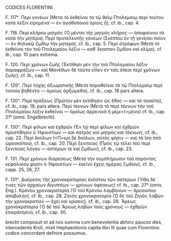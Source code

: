 CODICES FLORENTINI

F. 117ᵛ. Περὶ γονέων (Μετὰ τὸ ἐκθεῖναι τὰ τῷ θεῖῳ Πτολεμαίῳ περὶ τούτου κατὰ λέξιν εἰρημένα — ἐν ἀγαθοποιοῦ ὁρίοις ᾖ), cf. ib., cap. 4.

F. 118. Περὶ κλήρου μητρὸς (Ὁ μέντοι τῆς μητρὸς κλῆρος — ἀποφαίνου τὰ κατὰ τὴν μητέρα).
Περὶ προτελευτῆς γονέων (Σκέπτου ἐν τῇ γενέσει ποῖον — ἐν θηλυκῷ ζῳδίῳ τὴν μητέρα), cf. ib., cap. 5.
Περὶ ἀτρόφων (Μετὰ τὸ ἐκθεῖναι τὴν τοῦ Πτολεμαίου λέξιν — καθ᾽ ἕκαστον ζῳδίον καὶ κλίμα), cf. ib., cap. 10 pars extrema.

F. 120. Περὶ χρόνων ζωῆς (Ἐκτίθησι μὲν τὴν τοῦ Πτολεμαίου λέξιν παραφράζων — καὶ Μανέθων δὲ ταῦτα εἶπεν ἐν τοῖς ἔπεσι περὶ χρόνων ζωῆς), cf. ib., cap. 11.

F. 129ᵛ. Περὶ τύχης ἀξιωματικῆς (Μετὰ παραθεῖναι τὰ τῷ Πτολεμαίῳ περὶ τούτου βηθέντα — ὁμοίως ἀρξώμεθα), cf. ib., cap. 18 pars altera.

F. 130ᵛ. Περὶ πράξεως (Πρῶτον μὲν ἐκτίθησιν ὡς ἔθος — καὶ τὰ τοιαῦτα), cf. ib., cap. 19, pars altera.
Περὶ τέκνων (Μετὰ τὸ περὶ τέκνων τὴν τοῦ Πτολεμαίου λέξιν ἐκθεῖναι — ὁμοίως ἀρρενικὰ ἢ μεμι<τ>μένα) cf. ib., cap. 21ᵇ (omis. Engelbrecht).

F. 130ᵛ. Περὶ φίλων καὶ ἐχθρῶν (Ἐν τῷ περὶ φίλων καὶ ἐχθρῶν προστίθησιν ὁ Ἡφαιστίων — καὶ πατρὸς καὶ μητρὸς καὶ τέκνων), cf. ib., cap. 22.
Περὶ δούλων (<Π>ερὶ δὲ δούλων, αὐτὸς φησιν — καὶ τὰ ἴσα ἀπὸ ὡροσκόπου), cf. ib., cap. 20.
Περὶ ξενιτείας (Πρὸς τῷ τέλει τοῦ περὶ ξενιτείας λόγου — ἀστέρων τε καὶ ζῳδίων), cf. ib., cap. 23.

F. 131. Περὶ χρόνων διαρέσεως (Μετὰ τὴν συμπλήρωσιν τοῦ παρόντος κεφαλαίου φησὶν ὁ Ἡφαιστίων — ἐκεῖνο ἔχεις ἡμέρας ζῳδίου), cf. ib., capp. 25, 26, 27.

F. 131ᵛ. Διαίρεσις τῆς χρονοκρατορίας ἑκάστου τῶν ἀστέρων (Ἤδη δὲ τινὲς τῶν ἀρχαίων Αἰγυπτίων — χρόνων ἀφέσεως) cf. ib., cap. 27ᵇ (omis. Eng.).
Κρόνου χρονοκρατορία (Ὁ τοῦ Κρόνου λαμβάνων — προσώπου ἀποβολήν), cf. ib., cap. 28.
Ζηνὸς χρονοκρατορία (Ὁ δὲ τοῦ Ζηνὸς λαβὼν τὴν χρονοκρατίαν — ἔχει καὶ κρίσεις), cf. ib., cap. 29.
Ἄρεως χρονοκρατορία (Ὁ δὲ τοῦ Ἄρεως λαβὼν τοὺς χρόνους — ἐχθρῶν ἐπικράτησιν), cf. ib., cap. 30.

brecht composuit et ad nos summa cum benevolentia abhinc paucos dies, intercedente Kroll, misit Hephaestionis capita libri III quae cum Florentino codice concordant definire possumus.